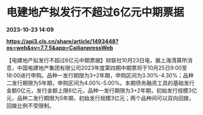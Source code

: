 # 电建地产拟发行不超过6亿元中期票据

**2023-10-23 14:09**

**https://api3.cls.cn/share/article/1493448?os=web&sv=7.7.5&app=CailianpressWeb**

【电建地产拟发行不超过6亿元中期票据】财联社10月23日电，据上海清算所消息，中国电建地产集团有限公司2023年度第四期中期票将于10月25日9:00至18:00进行申购。品种一发行期限为3+2年期，申购区间为3.30%-4.30%；品种二发行期限为5年期，申购区间为4.00%-5.00%。本期债务融资工具的基础发行金额0亿元，发行金额上限6亿元，品种一发行期限为3+2年期，初始发行规模3亿元，品种二发行期限为5年期，初始发行规模3亿元；两个品种间可以双向回拨，回拨比例不受限制。
